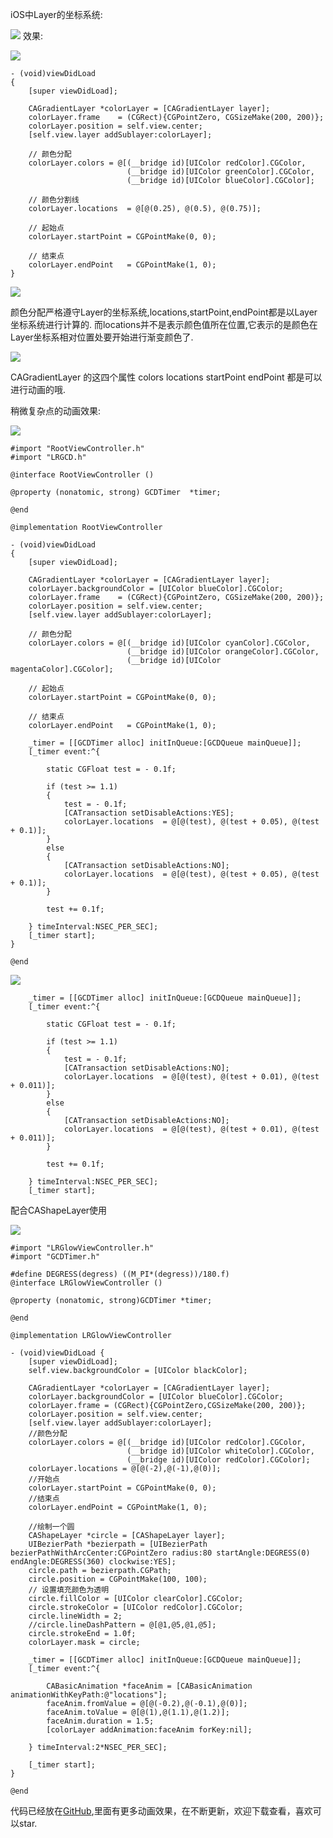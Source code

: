 iOS中Layer的坐标系统:

![](http://upload-images.jianshu.io/upload_images/1464492-3341b9491b8c6f2b.png?imageMogr2/auto-orient/strip%7CimageView2/2/w/1240)
效果:

![](http://upload-images.jianshu.io/upload_images/1464492-d4bf097018833671.png?imageMogr2/auto-orient/strip%7CimageView2/2/w/1240)

```
- (void)viewDidLoad
{
    [super viewDidLoad];

    CAGradientLayer *colorLayer = [CAGradientLayer layer];
    colorLayer.frame    = (CGRect){CGPointZero, CGSizeMake(200, 200)};
    colorLayer.position = self.view.center;
    [self.view.layer addSublayer:colorLayer];

    // 颜色分配
    colorLayer.colors = @[(__bridge id)[UIColor redColor].CGColor,
                          (__bridge id)[UIColor greenColor].CGColor,
                          (__bridge id)[UIColor blueColor].CGColor];
    
    // 颜色分割线
    colorLayer.locations  = @[@(0.25), @(0.5), @(0.75)];
    
    // 起始点
    colorLayer.startPoint = CGPointMake(0, 0);
    
    // 结束点
    colorLayer.endPoint   = CGPointMake(1, 0);
}
```

![](http://upload-images.jianshu.io/upload_images/1464492-bd87ff68abe673ee.png?imageMogr2/auto-orient/strip%7CimageView2/2/w/1198)

颜色分配严格遵守Layer的坐标系统,locations,startPoint,endPoint都是以Layer坐标系统进行计算的.
而locations并不是表示颜色值所在位置,它表示的是颜色在Layer坐标系相对位置处要开始进行渐变颜色了.

![](http://upload-images.jianshu.io/upload_images/1464492-310c8e81db247b34.png?imageMogr2/auto-orient/strip%7CimageView2/2/w/1240)

CAGradientLayer 的这四个属性 colors locations startPoint endPoint 都是可以进行动画的哦.

稍微复杂点的动画效果:

![](http://upload-images.jianshu.io/upload_images/1464492-493c1e18b33438eb.gif?imageMogr2/auto-orient/strip%7CimageView2/2/w/1240)

```
#import "RootViewController.h"
#import "LRGCD.h"

@interface RootViewController ()

@property (nonatomic, strong) GCDTimer  *timer;

@end

@implementation RootViewController

- (void)viewDidLoad
{
    [super viewDidLoad];

    CAGradientLayer *colorLayer = [CAGradientLayer layer];
    colorLayer.backgroundColor = [UIColor blueColor].CGColor;
    colorLayer.frame    = (CGRect){CGPointZero, CGSizeMake(200, 200)};
    colorLayer.position = self.view.center;
    [self.view.layer addSublayer:colorLayer];

    // 颜色分配
    colorLayer.colors = @[(__bridge id)[UIColor cyanColor].CGColor,
                          (__bridge id)[UIColor orangeColor].CGColor,
                          (__bridge id)[UIColor magentaColor].CGColor];
    
    // 起始点
    colorLayer.startPoint = CGPointMake(0, 0);
    
    // 结束点
    colorLayer.endPoint   = CGPointMake(1, 0);
    
    _timer = [[GCDTimer alloc] initInQueue:[GCDQueue mainQueue]];
    [_timer event:^{
        
        static CGFloat test = - 0.1f;
        
        if (test >= 1.1)
        {
            test = - 0.1f;
            [CATransaction setDisableActions:YES];
            colorLayer.locations  = @[@(test), @(test + 0.05), @(test + 0.1)];
        }
        else
        {
            [CATransaction setDisableActions:NO];
            colorLayer.locations  = @[@(test), @(test + 0.05), @(test + 0.1)];
        }
        
        test += 0.1f;
        
    } timeInterval:NSEC_PER_SEC];
    [_timer start];
}

@end
```

![](http://upload-images.jianshu.io/upload_images/1464492-dd29ca8270a8bf7f.gif?imageMogr2/auto-orient/strip%7CimageView2/2/w/1240)


```
    _timer = [[GCDTimer alloc] initInQueue:[GCDQueue mainQueue]];
    [_timer event:^{
        
        static CGFloat test = - 0.1f;
        
        if (test >= 1.1)
        {
            test = - 0.1f;
            [CATransaction setDisableActions:NO];
            colorLayer.locations  = @[@(test), @(test + 0.01), @(test + 0.011)];
        }
        else
        {
            [CATransaction setDisableActions:NO];
            colorLayer.locations  = @[@(test), @(test + 0.01), @(test + 0.011)];
        }
        
        test += 0.1f;
        
    } timeInterval:NSEC_PER_SEC];
    [_timer start];
```
配合CAShapeLayer使用

![](http://upload-images.jianshu.io/upload_images/1464492-a840e0991b09d731.gif?imageMogr2/auto-orient/strip%7CimageView2/2/w/1240)

```
#import "LRGlowViewController.h"
#import "GCDTimer.h"

#define DEGRESS(degress) ((M_PI*(degress))/180.f)
@interface LRGlowViewController ()

@property (nonatomic, strong)GCDTimer *timer;

@end

@implementation LRGlowViewController

- (void)viewDidLoad {
    [super viewDidLoad];
    self.view.backgroundColor = [UIColor blackColor];
    
    CAGradientLayer *colorLayer = [CAGradientLayer layer];
    colorLayer.backgroundColor = [UIColor blueColor].CGColor;
    colorLayer.frame = (CGRect){CGPointZero,CGSizeMake(200, 200)};
    colorLayer.position = self.view.center;
    [self.view.layer addSublayer:colorLayer];
    //颜色分配
    colorLayer.colors = @[(__bridge id)[UIColor redColor].CGColor,
                          (__bridge id)[UIColor whiteColor].CGColor,
                          (__bridge id)[UIColor redColor].CGColor];
    colorLayer.locations = @[@(-2),@(-1),@(0)];
    //开始点
    colorLayer.startPoint = CGPointMake(0, 0);
    //结束点
    colorLayer.endPoint = CGPointMake(1, 0);
    
    //绘制一个圆
    CAShapeLayer *circle = [CAShapeLayer layer];
    UIBezierPath *bezierpath = [UIBezierPath bezierPathWithArcCenter:CGPointZero radius:80 startAngle:DEGRESS(0) endAngle:DEGRESS(360) clockwise:YES];
    circle.path = bezierpath.CGPath;
    circle.position = CGPointMake(100, 100);
    // 设置填充颜色为透明
    circle.fillColor = [UIColor clearColor].CGColor;
    circle.strokeColor = [UIColor redColor].CGColor;
    circle.lineWidth = 2;
    //circle.lineDashPattern = @[@1,@5,@1,@5];
    circle.strokeEnd = 1.0f;
    colorLayer.mask = circle;
    
    _timer = [[GCDTimer alloc] initInQueue:[GCDQueue mainQueue]];
    [_timer event:^{
        
        CABasicAnimation *faceAnim = [CABasicAnimation animationWithKeyPath:@"locations"];
        faceAnim.fromValue = @[@(-0.2),@(-0.1),@(0)];
        faceAnim.toValue = @[@(1),@(1.1),@(1.2)];
        faceAnim.duration = 1.5;
        [colorLayer addAnimation:faceAnim forKey:nil];
        
    } timeInterval:2*NSEC_PER_SEC];
    
    [_timer start];
}

@end
```
代码已经放在[GitHub](https://github.com/Fendouzhe/LRAnimations),里面有更多动画效果，在不断更新，欢迎下载查看，喜欢可以star.

